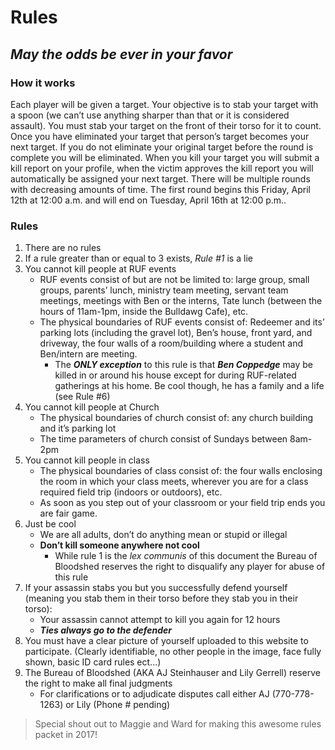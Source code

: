 # Rules
## _May the odds be ever in your favor_


### How it works
Each player will be given a target. Your objective is to stab your target with a spoon (we can’t use anything sharper than that or it is considered assault). You must stab your target on the front of their torso for it to count. Once you have eliminated your target that person’s target becomes your next target. If you do not eliminate your original target before the round is complete you will be eliminated. When you kill your target you will submit a kill report on your profile, when the victim approves the kill report you will automatically be assigned your next target. There will be multiple rounds with decreasing amounts of time. The first round begins this Friday, April 12th at 12:00 a.m. and will end on Tuesday, April 16th at 12:00 p.m.. 

### Rules
1. There are no rules 
2. If a rule greater than or equal to 3 exists, _Rule #1_ is a lie
3. You cannot kill people at RUF events 
   * RUF events consist of but are not be limited to: large group, small groups, parents’ lunch, ministry team meeting, servant team meetings, meetings with Ben or the interns, Tate lunch (between the hours of 11am-1pm, inside the Bulldawg Cafe), etc. 
   * The physical boundaries of RUF events consist of: Redeemer and its’ parking lots (including the gravel lot), Ben’s house, front yard, and driveway, the four walls of a room/building where a student and Ben/intern are meeting.
      * The _**ONLY exception**_ to this rule is that _**Ben Coppedge**_ may be killed in or around his house except for during RUF-related gatherings at his home. Be cool though, he has a family and a life (see Rule #6)
4. You cannot kill people at Church
   * The physical boundaries of church consist of: any church building and it’s parking lot
   * The time parameters of church consist of Sundays between 8am-2pm
5. You cannot kill people in class
   * The physical boundaries of class consist of: the four walls enclosing the room in which your class meets, wherever you are for a class required field trip (indoors or outdoors), etc. 
   * As soon as you step out of your classroom or your field trip ends you are fair game.
6. Just be cool
   * We are all adults, don’t do anything mean or stupid or illegal 
   * **Don’t kill someone anywhere not cool**
      * While rule 1 is the _lex communis_ of this document the Bureau of Bloodshed reserves the right to disqualify any player for abuse of this rule
7. If your assassin stabs you but you successfully defend yourself (meaning you stab them in their torso before they stab you in their torso):
    * Your assassin cannot attempt to kill you again for 12 hours
    * __*Ties always go to the defender*__
8. You must have a clear picture of yourself uploaded to this website to participate. (Clearly identifiable, no other people in the image, face fully shown, basic ID card rules ect...)
9. The Bureau of Bloodshed (AKA AJ Steinhauser and Lily Gerrell) reserve the right to make all final judgments
    * For clarifications or to adjudicate disputes call either AJ (770-778-1263) or Lily (Phone # pending)



> Special shout out to Maggie and Ward for making this awesome rules packet in 2017! 

